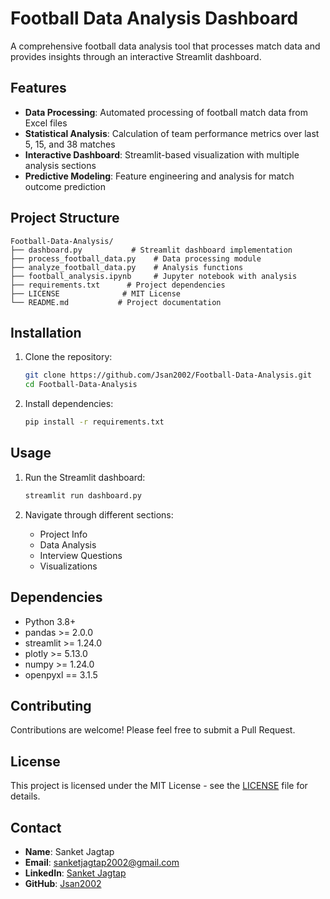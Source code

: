 # Football Data Analysis Dashboard

A comprehensive football data analysis tool that processes match data and provides insights through an interactive Streamlit dashboard.

## Features

- **Data Processing**: Automated processing of football match data from Excel files
- **Statistical Analysis**: Calculation of team performance metrics over last 5, 15, and 38 matches
- **Interactive Dashboard**: Streamlit-based visualization with multiple analysis sections
- **Predictive Modeling**: Feature engineering and analysis for match outcome prediction

## Project Structure

```
Football-Data-Analysis/
├── dashboard.py           # Streamlit dashboard implementation
├── process_football_data.py    # Data processing module
├── analyze_football_data.py    # Analysis functions
├── football_analysis.ipynb     # Jupyter notebook with analysis
├── requirements.txt      # Project dependencies
├── LICENSE              # MIT License
└── README.md           # Project documentation
```

## Installation

1. Clone the repository:
   ```bash
   git clone https://github.com/Jsan2002/Football-Data-Analysis.git
   cd Football-Data-Analysis
   ```

2. Install dependencies:
   ```bash
   pip install -r requirements.txt
   ```

## Usage

1. Run the Streamlit dashboard:
   ```bash
   streamlit run dashboard.py
   ```

2. Navigate through different sections:
   - Project Info
   - Data Analysis
   - Interview Questions
   - Visualizations

## Dependencies

- Python 3.8+
- pandas >= 2.0.0
- streamlit >= 1.24.0
- plotly >= 5.13.0
- numpy >= 1.24.0
- openpyxl == 3.1.5

## Contributing

Contributions are welcome! Please feel free to submit a Pull Request.

## License

This project is licensed under the MIT License - see the [LICENSE](LICENSE) file for details.

## Contact

- **Name**: Sanket Jagtap
- **Email**: sanketjagtap2002@gmail.com
- **LinkedIn**: [Sanket Jagtap](https://www.linkedin.com/in/sanket-jagtap-966116283/)
- **GitHub**: [Jsan2002](https://github.com/Jsan2002)
